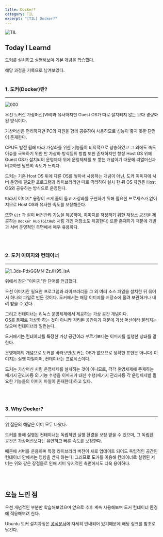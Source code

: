 ```yaml
---
title: Docker?
category: TIL
excerpt: "[TIL] Docker?"
---
```


![TIL](https://user-images.githubusercontent.com/83164003/157039191-32141e02-51fe-4d34-abeb-02bb8f897dde.jpeg)
## Today I Learnd
도커를 설치하고 실행해보며 기본 개념을 학습했다.

해당 과정을 기록으로 남겨보았다.
<br>
<br>

### 1. 도커(Docker)란?
---

![000](https://user-images.githubusercontent.com/83164003/176805008-ce0194d5-3cfb-4fe8-b1b5-881c74156fc1.png)

우선 도커란 가상머신(VM)과 유사하지만 Guest OS가 따로 설치되지 않는 보다 경량화된 방식이다.

가상머신은 편리하지만 PC의 자원을 함께 공유하여 사용하므로 성능이 좋지 못한 단점이 존재한다.

CPU도 발전 됨에 따라 가상화를 위한 기능들이 비약적으로 상승하였고 그 외에도 속도 이슈를 극복하기 위한 반 가상화 방식등의 방법 또한 존재하지만 항상 Host OS 위에 Guest OS가 설치되어 운영체제 위에 운영체제를 또 쌓는 개념이기 때문에 리얼머신과 비교하면 당연히 속도가 느리다.

도커는 기존 Host OS 위에 다른 OS를 쌓아서 사용하는 개념이 아닌, 도커 이미지에 서버 운영에 필요한 프로그램과 라이브러리만 따로 격리하여 설치 한 뒤 OS 자원은 Host OS와 공유하는 방식으로 운영된다.

따라서 이미지* 용량이 크게 줄어 들고 가상화를 구현하기 위해 필요한 프로세스가 없어지므로 Host OS와 유사한 속도를 보장해준다.

또한 `Git` 과 같이 버전관리 기능을 제공하며, 이미지를 저장하기 위한 저장소 공간을 제공하는 `Docker Hub` (`GitHub` 처럼 개인 저장소도 제공한다) 또한 존재하기 때문에 개발과 서버 운영적인 측면에서 매우 유용하다.

<br>
<br>

### 2. 도커 이미지와 컨테이너
---

![1_3ds-PdxGGMN-ZzJH95_lsA](https://user-images.githubusercontent.com/83164003/176814663-605e6dff-8348-4f4f-af53-bf4c909ffffe.png)

위에서 잠깐 "이미지"란 단어를 언급했다.  

우선 이미지란 필요한 프로그램과 라이브러리들 그 외 여러 소스 파일을 설치한 뒤 묶어서 하나의 파일로 만든 것이다. 도커에서는 해당 이미지를 저장소에 올려 보관하거나 내려 받을 수 있다.

그리고 컨테이너는 리눅스 운영체제에서 제공하는 가상 공간 개념이다.<br>
OS를 통째로 가상화 하는 것이 아니라 격리된 공간이기 때문에 가상 머신이라 불리지는 않으며 컨테이너라 일컫는다.

도커에서는 컨테이너를 특정한 가상 공간이라 부르기보다는 이미지를 실행한 상태를 말한다.

운영체제의 개념으로 도커를 바라보면(도커는 OS가 없으므로 정확한 표현은 아니다) 이미지는 실행 파일이며, 컨테이너는 프로세스이다.

도커는 가상머신 처럼 운영체제를 설치하는 것이 아니므로, 각각 운영체제에 존재하는 패키지 관리자등 의 기능 수행을 이미지가 대신 수행(패키지 관리자등 각 운영체제별 필요한 기능들의 이미지 파일이 존재한다)하고 있다.

<br>
<br>

### 3. Why Docker?
---

위 질문의 해답은 이미 모두 나왔다.

도커를 통해 실행된 컨테이너는 독립적인 실행 환경을 보장 받을 수 있으며, 그 독립된 공간은 가상머신보다는 유연하고 빠른 속도를 보장한다.

때문에 서버를 운용하며 특정 라이브러리 버전이 새로 업데이트 되어도 독립적인 공간인 컨테이너 안에서는 영향을 받지 않는다. 그러므로 도커를 이용해 컨테이너로 실행된 서버는 위와 같은 장점들로 인해 서버 유지적인 측면에서도 더욱 용이하다.

<br>
<br>

## 오늘 느낀 점

우선 개념적인 부분만 학습해보았으며 앞으로 추후 계속 사용해보며 도커 컨테이너 환경에 적응해보려 한다.

Ubuntu 도커 설치과정은 <a href="https://docs.docker.com/engine/install/ubuntu/" target="_blank">공식문서</a>에 자세히 안내되어 있기때문에 해당 링크를 참조로 남긴다.
	
<br>
<br>
